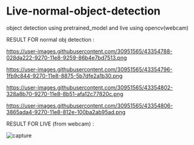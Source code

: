 # Live-normal-object-detection
object detection using pretrained_model and live using opencv(webcam) 

RESULT FOR normal obj detection :

https://user-images.githubusercontent.com/30951565/43354788-028da222-9270-11e8-9259-86b4e7bd7513.png

https://user-images.githubusercontent.com/30951565/43354796-1fb9c844-9270-11e8-8875-5b7dfe2a1b30.png

https://user-images.githubusercontent.com/30951565/43354802-328a8b70-9270-11e8-8b51-afa12c77820c.png

https://user-images.githubusercontent.com/30951565/43354806-3865ada4-9270-11e8-812e-100ba2ab95ad.png

RESULT FOR LIVE (from webcam) :

![capture](https://user-images.githubusercontent.com/30951565/43354818-6eeace5e-9270-11e8-9c8e-091aeddaf700.PNG)


